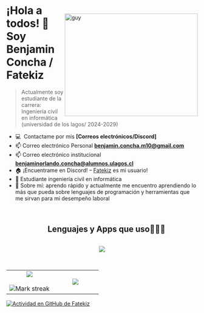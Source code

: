 
 <img align="right" height="270px" alt="guy" width="350" src="https://i.pinimg.com/originals/e4/26/70/e426702edf874b181aced1e2fa5c6cde.gif" style="margin-top: 50px;" /> </a>
### <h1>¡Hola a todos! 👋 Soy Benjamin Concha / Fatekiz</h1>

> Actualmente soy estudiante de la carrera: Ingeniería civil en informática <br> (universidad de los lagos/ 2024-2029)
 
- :computer: &nbsp;Contactame por mis **[Correos electrónicos/Discord]**
- 📫 Correo electrónico Personal **benjamin.concha.m10@gmail.com**
- 📫 Correo electrónico institucional **benjaminorlando.concha@alumnos.ulagos.cl**
- 🏠 ¡Encuentrame en Discord! –  [Fatekiz](https://discordapp.com/users/670629761994719232) es mi usuario!
- 📝 Estudiante ingeniería civil en informática
- 💬 Sobre mí: aprendo rápido y actualmente me encuentro aprendiendo lo más que pueda sobre lenguajes de programación y herramientas que me sirvan para mi desempeño laboral
<br><br>

<div id="user-content-toc">
  <ul align="center">
    <summary><h2 style="display: inline-block">Lenguajes y Apps que uso👨🏻‍💻</h2></summary>
  </ul>
</div>
<!--tech stack icons-->
<p align="center">
  <a href="https://skillicons.dev">
    <img src="https://skillicons.dev/icons?i=python,java,html,css,js,bots,discord,github,vscode,windows&perline=4" />
  </a>
</p>
<br>

<!--- stats & Trophy (start) -->
<p align="center">
  <!--- stats (start) -->
<table align="center">
<tr border="none">
<td width="50%" align="center">
  
  <img  align="center"  src="https://github-readme-stats.vercel.app/api?username=Fatekiz&theme=dark&show_icons=true&count_private=true" />
  <br></br>
  <img  title="🔥 Get streak stats for your profile at git.io/streak-stats" alt="Mark streak" src="https://github-readme-streak-stats.herokuapp.com/?user=Fatekiz&theme=dark&hide_border=false" /> 
</td>

<td width="50%" align="center">

  <img  align="center"  src="https://github-readme-stats.anuraghazra1.vercel.app/api/top-langs/?username=Fatekiz&theme=dark&hide_border=false&no-bg=true&no-frame=true&langs_count=10"/>
  
  </td>
</tr>
</table>



[![Actividad en GitHub de Fatekiz](https://github-readme-activity-graph.vercel.app/graph?username=Fatekiz&bg_color=373f68&color=ffffff&line=1c4587&point=697072&area=true&hide_border=true)](https://github.com/ashutosh00710/github-readme-activity-graph)
<br><br>
<p align="center">
 <br>
